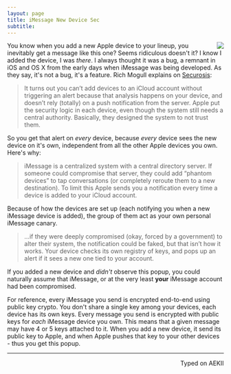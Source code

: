 ```yaml
---
layout: page
title: iMessage New Device Sec
subtitle:
---
```


<img align="right" src="http://i.imgur.com/tEhmHFR.jpg">

You know when you add a new Apple device to your lineup, you inevitably get a message like this one? Seems ridiculous doesn't it? I know I added the device, I was _there_. I always thought it was a bug, a remnant in iOS and OS X from the early days when iMessage was being developed. As they say, it's not a bug, it's a feature. Rich Mogull explains on [Securosis](https://securosis.com/mobile/how-imessage-distributes-security-to-block-phantom-devices/full):

> It turns out you can’t add devices to an iCloud account without triggering an alert because that analysis happens on your device, and doesn’t rely (totally) on a push notification from the server. Apple put the security logic in each device, even though the system still needs a central authority. Basically, they designed the system to not trust them.     

So you get that alert on _every_ device, because _every_ device sees the new device on it's own, independent from all the other Apple devices you own. Here's why:

> iMessage is a centralized system with a central directory server. If someone could compromise that server, they could add “phantom devices” to tap conversations (or completely reroute them to a new destination). To limit this Apple sends you a notification every time a device is added to your iCloud account.    

Because of how the devices are set up (each notifying you when a new iMessage device is added), the group of them act as your own personal iMessage canary.

> ...if they were deeply compromised (okay, forced by a government) to alter their system, the notification could be faked, but that isn’t how it works. Your device checks its own registry of keys, and pops up an alert if it sees a new one tied to your account.

If you added a new device and _didn't_ observe this popup, you could naturally assume that iMessage, or at the very least **your** iMessage account had been compromised.

For reference, every iMessage you send is encrypted end-to-end using public key crypto. You don't share a single key among your devices, each device has its own keys. Every message you send is encrypted with public keys for _each_ iMessage device you own. This means that a given message may have 4 or 5 keys attached to it. When you add a new device, it send its public key to Apple, and when Apple pushes that key to your other devices - thus you get this popup.

---
<p align="right">Typed on AEKII</p>
